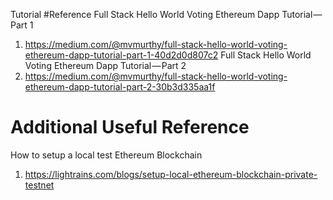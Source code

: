 
 Tutorial
#Reference
Full Stack Hello World Voting Ethereum Dapp Tutorial — Part 1
1. https://medium.com/@mvmurthy/full-stack-hello-world-voting-ethereum-dapp-tutorial-part-1-40d2d0d807c2
Full Stack Hello World Voting Ethereum Dapp Tutorial — Part 2
2. https://medium.com/@mvmurthy/full-stack-hello-world-voting-ethereum-dapp-tutorial-part-2-30b3d335aa1f

# Additional Useful Reference
How to setup a local test Ethereum Blockchain
1. https://lightrains.com/blogs/setup-local-ethereum-blockchain-private-testnet 


